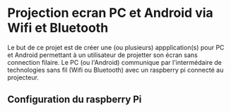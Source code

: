 Projection ecran PC et Android via Wifi et Bluetooth
=======================================================

Le but de ce projet est de créer une (ou plusieurs) appplication(s) pour PC et Android permettant à un utilisateur de projetter son écran sans connection filaire.
Le PC (ou l'Android) communique par l'intermédaire de technologies sans fil (Wifi ou Bluetooth) avec un raspberry pi connecté au projecteur.

Configuration du raspberry Pi
---------------------------------
